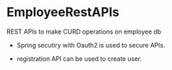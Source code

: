 # EmployeeRestAPIs
REST APIs to make CURD operations on employee db

- Spring secutiry with Oauth2 is used to secure APIs.

- registration API can be used to create user.
